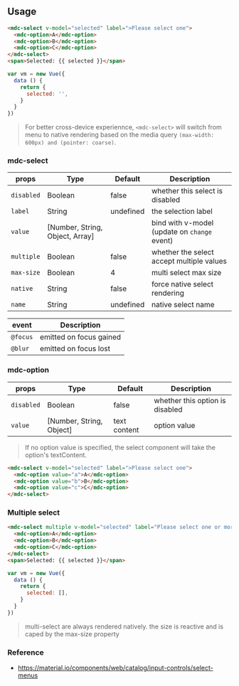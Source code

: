 ## Usage

```html
<mdc-select v-model="selected" label=">Please select one">
  <mdc-option>A</mdc-option>
  <mdc-option>B</mdc-option>
  <mdc-option>C</mdc-option>
</mdc-select>
<span>Selected: {{ selected }}</span>
```

```javascript
var vm = new Vue({
  data () {
    return {
      selected: '',
    }
  }
})
```

> For better cross-device experiennce, `<mdc-select>` will switch from menu to
> native rendering based on the media query
> `(max-width: 600px) and (pointer: coarse)`.

### mdc-select

| props      | Type            | Default | Description                                  |
| ---------- | --------------- | ------- | -------------------------------------------- |
| `disabled` | Boolean         | false   | whether this select is disabled              |
| `label`    | String          | undefined  | the selection label                          |
| `value`    | [Number, String, Object, Array] |         | bind with v-model (update on `change` event) |
| `multiple` | Boolean         | false   | whether the select accept multiple values    |
| `max-size` | Boolean         | 4       | multi select max size                        |
| `native`   | String          | false   | force native select rendering                |
| `name`     | String          | undefined | native select name                         |

| event    | Description             |
| -------- | ----------------------- |
| `@focus` | emitted on focus gained |
| `@blur`  | emitted on focus lost   |

### mdc-option

| props      | Type    | Default | Description                     |
| ---------- | ------- | ------- | ------------------------------- |
| `disabled` | Boolean | false   | whether this option is disabled |
| `value`    | [Number, String, Object]  |  text content  | option value                    |

> If no option value is specified, the select component will take the option's textContent.

```html
<mdc-select v-model="selected" label=">Please select one">
  <mdc-option value="a">A</mdc-option>
  <mdc-option value="b">B</mdc-option>
  <mdc-option value="c">C</mdc-option>
</mdc-select>
```

### Multiple select

```html
<mdc-select multiple v-model="selected" label="Please select one or more">
  <mdc-option>A</mdc-option>
  <mdc-option>B</mdc-option>
  <mdc-option>C</mdc-option>
</mdc-select>
<span>Selected: {{ selected }}</span>
```

```javascript
var vm = new Vue({
  data () {
    return {
      selected: [],
    }
  }
})
```

> multi-select are always rendered natively. the size is reactive and is caped
> by the max-size property

### Reference

- <https://material.io/components/web/catalog/input-controls/select-menus>
